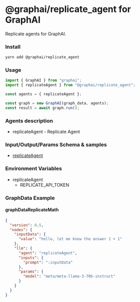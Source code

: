 
# @graphai/replicate_agent for GraphAI

Replicate agents for GraphAI.

### Install

```sh
yarn add @graphai/replicate_agent
```


### Usage

```typescript
import { GraphAI } from "graphai";
import { replicateAgent } from "@graphai/replicate_agent";

const agents = { replicateAgent };

const graph = new GraphAI(graph_data, agents);
const result = await graph.run();
```

### Agents description
- replicateAgent - Replicate Agent

### Input/Output/Params Schema & samples
 - [replicateAgent](https://github.com/receptron/graphai/blob/main/docs/agentDocs/llm/replicateAgent.md)



### Environment Variables
 - replicateAgent
   - REPLICATE_API_TOKEN



### GraphData Example

#### graphDataReplicateMath
```json
{
  "version": 0.5,
  "nodes": {
    "inputData": {
      "value": "hello, let me know the answer 1 + 1"
    },
    "llm": {
      "agent": "replicateAgent",
      "inputs": {
        "prompt": ":inputData"
      },
      "params": {
        "model": "meta/meta-llama-3-70b-instruct"
      }
    }
  }
}
```





